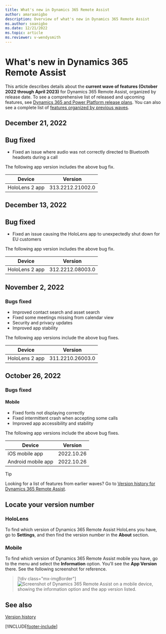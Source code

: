 ```yaml
---
title: What's new in Dynamics 365 Remote Assist
author: amaraanigbo
description: Overview of what's new in Dynamics 365 Remote Assist
ms.author: soanigbo
ms.date: 12/21/2022
ms.topic: article
ms.reviewer: v-wendysmith
---
```


# What's new in Dynamics 365 Remote Assist

This article describes details about the **current wave of features (October 2022 through April 2023)** for Dynamics 365 Remote Assist, organized by release date. To see a comprehensive list of released and upcoming features, see [Dynamics 365 and Power Platform release plans](/dynamics365/release-plans/). You can also see a complete list of [features organized by previous waves](version-history.md).

## December 21, 2022

## Bug fixed

- Fixed an issue where audio was not correctly directed to Bluetooth headsets during a call

The following app version includes the above bug fix.

|Device|Version|
|------------------------------------------|---------------------------------------------|
|HoloLens 2 app|313.2212.21002.0|

## December 13, 2022

## Bug fixed

- Fixed an issue causing the HoloLens app to unexpectedly shut down for EU customers

The following app version includes the above bug fix.

|Device|Version|
|------------------------------------------|---------------------------------------------|
|HoloLens 2 app|312.2212.08003.0|

## November 2, 2022

### Bugs fixed

- Improved contact search and asset search
- Fixed some meetings missing from calendar view
- Security and privacy updates
- Improved app stability

The following app versions include the above bug fixes.

|Device|Version|
|------------------------------------------|---------------------------------------------|
|HoloLens 2 app|311.2210.26003.0|

## October 26, 2022

### Bugs fixed

#### Mobile

- Fixed fonts not displaying correctly
- Fixed intermittent crash when accepting some calls
- Improved app accessibility and stability

The following app versions include the above bug fixes.

|Device|Version|
|------------------------------------------|---------------------------------------------|
|iOS mobile app|2022.10.26|
|Android mobile app|2022.10.26|

> [!TIP]
> Looking for a list of features from earlier waves? Go to [Version history for Dynamics 365 Remote Assist](version-history.md).

## Locate your version number

### HoloLens

To find which version of Dynamics 365 Remote Assist HoloLens you have, go to **Settings**, and then find the version number in the **About** section.

### Mobile

To find which version of Dynamics 365 Remote Assist mobile you have, go to the menu and select the **Information** option. You'll see the **App Version** there. See the following screenshot for reference.

> [!div class="mx-imgBorder"]
> ![Screenshot of Dynamics 365 Remote Assist on a mobile device, showing the information option and the app version listed.](./media/ram-version-history-locate.png)

## See also

[Version history](version-history.md)

[!INCLUDE[footer-include](../includes/footer-banner.md)]
